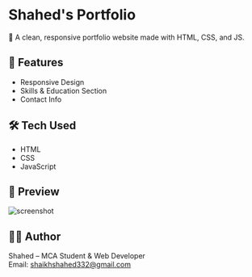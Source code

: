 # Shahed's Portfolio

🚀 A clean, responsive portfolio website made with HTML, CSS, and JS.

## 📂 Features
- Responsive Design
- Skills & Education Section
- Contact Info

## 🛠️ Tech Used
- HTML
- CSS
- JavaScript

## 📸 Preview
![screenshot](profile.jpg)

## 🧑‍💻 Author
Shahed – MCA Student & Web Developer  
Email: shaikhshahed332@gmail.com
